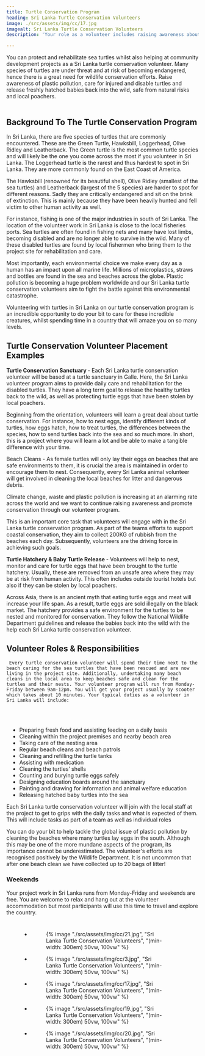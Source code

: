```yaml
---
title: Turtle Conservation Program
heading: Sri Lanka Turtle Conservation Volunteers
image: ./src/assets/img/cc/17.jpg
imagealt: Sri Lanka Turtle Conservation Volunteers
description: 'Your role as a volunteer includes raising awareness about plastic pollution, caring for injured and disabled turtles, and releasing newly hatched turtles back into the wild... '

---
```

<section id="Overview">

You can protect and rehabilitate sea turtles whilst also helping at community development projects as a Sri Lanka turtle conservation volunteer. Many species of turtles are under threat and at risk of becoming endangered, hence there is a great need for wildlife conservation efforts. Raise awareness of plastic pollution, care for injured and disable turtles and release freshly hatched babies back into the wild, safe from natural risks and local poachers.
<br>
<br>

<h2 class="h2 section-title " >Background To The Turtle Conservation Program</h2>

In Sri Lanka, there are five species of turtles that are commonly encountered. These are the Green Turtle, Hawksbill, Loggerhead, Olive Ridley and Leatherback. The Green turtle is the most common turtle species and will likely be the one you come across the most if you volunteer in Sri Lanka. The Loggerhead turtle is the rarest and thus hardest to spot in Sri Lanka. They are more commonly found on the East Coast of America.

 

The Hawksbill (renowned for its beautiful shell), Olive Ridley (smallest of the sea turtles) and Leatherback (largest of the 5 species) are harder to spot for different reasons. Sadly they are critically endangered and sit on the brink of extinction. This is mainly because they have been heavily hunted and fell victim to other human activity as well.


For instance, fishing is one of the major industries in south of Sri Lanka. The location of the volunteer work in Sri Lanka is close to the local fisheries ports. Sea turtles are often found in fishing nets and many have lost limbs, becoming disabled and are no longer able to survive in the wild. Many of these disabled turtles are found by local fishermen who bring them to the project site for rehabilitation and care.

 

Most importantly, each environmental choice we make every day as a human has an impact upon all marine life. Millions of microplastics, straws and bottles are found in the sea and beaches across the globe. Plastic pollution is becoming a huge problem worldwide and our Sri Lanka turtle conservation volunteers aim to fight the battle against this environmental catastrophe.

 

Volunteering with turtles in Sri Lanka on our turtle conservation program is an incredible opportunity to do your bit to care for these incredible creatures, whilst spending time in a country that will amaze you on so many levels.
<br>

<h2 class="h2 section-title " >Turtle Conservation Volunteer Placement Examples</h2>


 <b> Turtle Conservation Sanctuary </b> - Each Sri Lanka turtle conservation volunteer will be based at a turtle sanctuary in Galle. Here, the Sri Lanka volunteer program aims to provide daily care and rehabilitation for the disabled turtles. They have a long term goal to release the healthy turtles back to the wild, as well as protecting turtle eggs that have been stolen by local poachers.
 

Beginning from the orientation, volunteers will learn a great deal about turtle conservation. For instance, how to nest eggs, identify different kinds of turtles, how eggs hatch, how to treat turtles, the differences between the species, how to send turtles back into the sea and so much more. In short, this is a project where you will learn a lot and be able to make a tangible difference with your time.


Beach Cleans - As female turtles will only lay their eggs on beaches that are safe environments to them, it is crucial the area is maintained in order to encourage them to nest. Consequently, every Sri Lanka animal volunteer will get involved in cleaning the local beaches for litter and dangerous debris.

 

Climate change, waste and plastic pollution is increasing at an alarming rate across the world and we want to continue raising awareness and promote conservation through our volunteer program.


This is an important core task that volunteers will engage with in the Sri Lanka turtle conservation program. As part of the teams efforts to support coastal conservation, they aim to collect 200KG of rubbish from the beaches each day. Subsequently, volunteers are the driving force in achieving such goals.

<b>Turtle Hatchery & Baby Turtle Release </b>- Volunteers will help to nest, monitor and care for turtle eggs that have been brought to the turtle hatchery. Usually, these are removed from an unsafe area where they may be at risk from human activity. This often includes outside tourist hotels but also if they can be stolen by local poachers.

 

Across Asia, there is an ancient myth that eating turtle eggs and meat will increase your life span. As a result, turtle eggs are sold illegally on the black market. The hatchery provides a safe environment for the turtles to be nested and monitored for conservation. They follow the National Wildlife Department guidelines and release the babies back into the wild with the help each Sri Lanka turtle conservation volunteer.
</section>
<section id="responsibilities">
<h2 class="h2 section-title " >Volunteer Roles & Responsibilities</h2>

	 Every turtle conservation volunteer will spend their time next to the beach caring for the sea turtles that have been rescued and are now living in the project site. Additionally, undertaking many beach cleans in the local area to keep beaches safe and clean for the turtles and their nests. Your volunteer program will run from Monday-Friday between 9am-12pm. You will get your project usually by scooter which takes about 10 minutes. Your typical duties as a volunteer in Sri Lanka will include:
   <br>
   <br>
	<ul class="section-text fee-list-green" style="margin-left: 2%;">
          <li><ion-icon name="checkmark-sharp"></ion-icon> Preparing fresh food and assisting feeding on a daily basis</li>
          <li><ion-icon name="checkmark-sharp"></ion-icon> Cleaning within the project premises and nearby beach area</li>
          <li><ion-icon name="checkmark-sharp"></ion-icon> Taking care of the nesting area</li>
          <li><ion-icon name="checkmark-sharp"></ion-icon> Regular beach cleans and beach patrols</li>
          <li><ion-icon name="checkmark-sharp"></ion-icon> Cleaning and refilling the turtle tanks</li>
          <li><ion-icon name="checkmark-sharp"></ion-icon> Assisting with medication</li>
          <li><ion-icon name="checkmark-sharp"></ion-icon> Cleaning the turtles’ shells</li>
          <li><ion-icon name="checkmark-sharp"></ion-icon> Counting and burying turtle eggs safely</li>
          <li><ion-icon name="checkmark-sharp"></ion-icon> Designing education boards around the sanctuary</li>
          <li><ion-icon name="checkmark-sharp"></ion-icon> Painting and drawing for information and animal welfare education</li>
          <li><ion-icon name="checkmark-sharp"></ion-icon> Releasing hatched baby turtles into the sea </li>               
        </ul>

Each Sri Lanka turtle conservation volunteer will join with the local staff at the project to get to grips with the daily tasks and what is expected of them. This will include tasks as part of a team as well as individual roles

 

You can do your bit to help tackle the global issue of plastic pollution by cleaning the beaches where many turtles lay eggs in the south. Although this may be one of the more mundane aspects of the program, its importance cannot be underestimated. The volunteer's efforts are recognised positively by the Wildlife Department. It is not uncommon that after one beach clean we have collected up to 20 bags of litter!


</section>

<h3 class="h3 section-title " >Weekends</h3>
Your project work in Sri Lanka runs from Monday-Friday and weekends are free. You are welcome to relax and hang out at the volunteer accommodation but most participants will use this time to travel and explore the country. 
<br>

<section id="Gallery">

<ul class="gallery-list" style="
    margin: 8%;
">

<li class="gallery-item">
  <figure class="gallery-image">
    {% image "./src/assets/img/cc/21.jpg", "Sri Lanka Turtle Conservation Volunteers", "(min-width: 300em) 50vw, 100vw" %}
  </figure>
</li>

<li class="gallery-item">
  <figure class="gallery-image">
    {% image "./src/assets/img/cc/3.jpg", "Sri Lanka Turtle Conservation Volunteers", "(min-width: 300em) 50vw, 100vw" %}
  </figure>
</li>

<li class="gallery-item">
  <figure class="gallery-image">
    {% image "./src/assets/img/cc/17.jpg", "Sri Lanka Turtle Conservation Volunteers", "(min-width: 300em) 50vw, 100vw" %}
  </figure>
</li>

<li class="gallery-item">
  <figure class="gallery-image">
    {% image "./src/assets/img/cc/19.jpg", "Sri Lanka Turtle Conservation Volunteers", "(min-width: 300em) 50vw, 100vw" %}
  </figure>
</li>

<li class="gallery-item">
  <figure class="gallery-image">
    {% image "./src/assets/img/cc/20.jpg", "Sri Lanka Turtle Conservation Volunteers", "(min-width: 300em) 50vw, 100vw" %}
  </figure>
</li>

</ul>
</section>